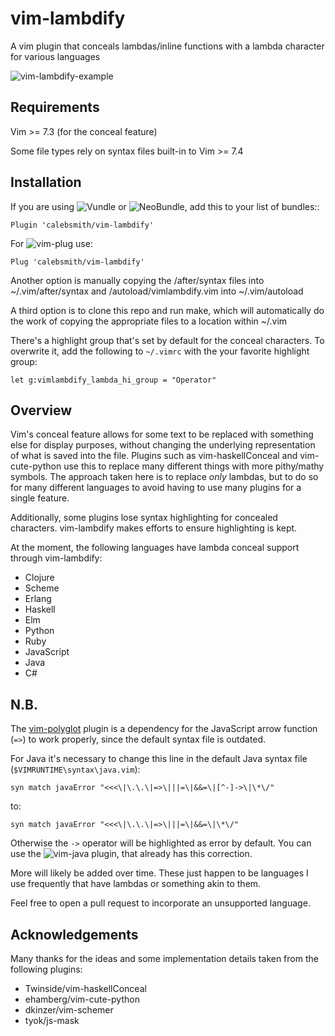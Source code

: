 vim-lambdify
=====================

A vim plugin that conceals lambdas/inline functions with a lambda character for
various languages


![vim-lambdify-example](example/screenshot.png)


Requirements
------------
Vim >= 7.3 (for the conceal feature)

Some file types rely on syntax files built-in to Vim >= 7.4

Installation
------------

If you are using ![Vundle](https://github.com/VundleVim/Vundle.vim) or ![NeoBundle](https://github.com/Shougo/neobundle.vim), add this to your list of bundles::

    Plugin 'calebsmith/vim-lambdify'

For ![vim-plug](https://github.com/junegunn/vim-plug) use:

    Plug 'calebsmith/vim-lambdify'

Another option is manually copying the /after/syntax files into
~/.vim/after/syntax and /autoload/vimlambdify.vim into ~/.vim/autoload

A third option is to clone this repo and run make, which will automatically
do the work of copying the appropriate files to a location within ~/.vim

There's a highlight group that's set by default for the conceal characters. To
overwrite it, add the following to `~/.vimrc` with the your favorite highlight
group:

```viml
let g:vimlambdify_lambda_hi_group = "Operator"
```

Overview
--------

Vim's conceal feature allows for some text to be replaced with something else
for display purposes, without changing the underlying representation of what
is saved into the file. Plugins such as vim-haskellConceal and vim-cute-python
use this to replace many different things with more pithy/mathy symbols. The
approach taken here is to replace *only* lambdas, but to do so for many
different languages to avoid having to use many plugins for a single feature.

Additionally, some plugins lose syntax highlighting for concealed characters.
vim-lambdify makes efforts to ensure highlighting is kept.

At the moment, the following languages have lambda conceal support through
vim-lambdify:

- Clojure
- Scheme
- Erlang
- Haskell
- Elm
- Python
- Ruby
- JavaScript
- Java
- C#

N.B.
----

The [vim-polyglot](https://github.com/sheerun/vim-polyglot) plugin is a dependency for the JavaScript arrow function (`=>`) to work properly, since the default syntax file is outdated.

For Java it's necessary to change this line in the default Java syntax file (`$VIMRUNTIME\syntax\java.vim`):

```vim
syn match javaError "<<<\|\.\.\|=>\|||=\|&&=\|[^-]->\|\*\/"
```

to:

```vim
syn match javaError "<<<\|\.\.\|=>\|||=\|&&=\|\*\/"
```
Otherwise the `->` operator will be highlighted as error by default. You can use the ![vim-java](https://github.com/vim-jp/vim-java) plugin, that already has this correction.

More will likely be added over time. These just happen to be languages I use
frequently that have lambdas or something akin to them.

Feel free to open a pull request to incorporate an unsupported language.

Acknowledgements
----------------
Many thanks for the ideas and some implementation details taken from the
following plugins:

- Twinside/vim-haskellConceal
- ehamberg/vim-cute-python
- dkinzer/vim-schemer
- tyok/js-mask
